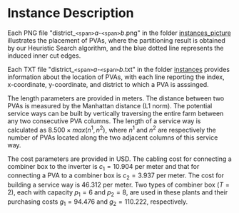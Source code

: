 # Instance Description

Each PNG file "district_`<span>`$a$-`<span>`$b$.png" in the folder [instances_picture](instances_picture) illustrates the placement of PVAs, where the partitioning result is obtained by our Heuristic Search algorithm, and the blue dotted line represents the induced inner cut edges.

Each TXT file "district_`<span>`$a$-`<span>`$b$.txt" in the folder [instances](instances) provides information about the location of PVAs, with each line reporting the index, x-coordinate, y-coordinate, and district to which a PVA is asssinged.

The length parameters are provided in meters. The distance between two PVAs is measured by the Manhattan distance (L1 norm).  The potential service ways can be built by vertically traversing the entire farm between any two consecutive PVA columns. The length of a service way is calculated as $8.500 \times max(n^{1},n^{2})$, where $n^{1}$ and $n^{2}$ are respectively the number of PVAs located along the two adjacent columns of this service way.

The cost parameters are provided in USD. The cabling cost for connecting a combiner box to the inverter is $c_1 = 10.904$ per meter and that for connecting a PVA to a combiner box is $c_2 = 3.937$ per meter. The cost for building a service way is $46.312$
per meter. Two types of combiner box ($T=2$), each with capacity $p_1=6$ and $p_2 =8$, are used in these plants and their purchasing costs $g_1 = 94.476$ and $g_2 = 110.222$, respectively.
